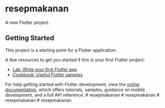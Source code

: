 # resepmakanan

A new Flutter project.

## Getting Started

This project is a starting point for a Flutter application.

A few resources to get you started if this is your first Flutter project:

- [Lab: Write your first Flutter app](https://docs.flutter.dev/get-started/codelab)
- [Cookbook: Useful Flutter samples](https://docs.flutter.dev/cookbook)

For help getting started with Flutter development, view the
[online documentation](https://docs.flutter.dev/), which offers tutorials,
samples, guidance on mobile development, and a full API reference.
#   r e s e p m a k a n a n  
 #   r e s e p m a k a n a n  
 #   r e s e p m a k a n a n  
 #   r e s e p m a k a n a n  
 
